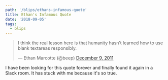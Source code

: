 ```yaml
---
path: '/blips/ethans-infamous-quote'
title: Ethan's Infamous Quote
date: '2018-09-05'
tags:
  - blips
---
```


<blockquote class="twitter-tweet" data-lang="en"><p lang="en" dir="ltr">I think the real lesson here is that humanity hasn’t learned how to use blank textareas responsibly.</p>&mdash; Ethan Marcotte (@beep) <a href="https://twitter.com/beep/status/145252249667506176?ref_src=twsrc%5Etfw">December 9, 2011</a></blockquote>
<script async src="https://platform.twitter.com/widgets.js" charset="utf-8"></script>

I have been looking for this quote forever and finally found it again in a Slack room. It has stuck with me because it's so true.
